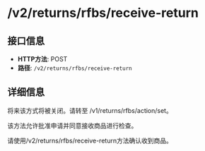 # /v2/returns/rfbs/receive-return

## 接口信息

- **HTTP方法**: POST
- **路径**: `/v2/returns/rfbs/receive-return`

## 详细信息

将来该方式将被关闭。请转至 /v1/returns/rfbs/action/set。 

该方法允许批准申请并同意接收商品进行检查。

请使用/v2/returns/rfbs/receive-return方法确认收到商品。
